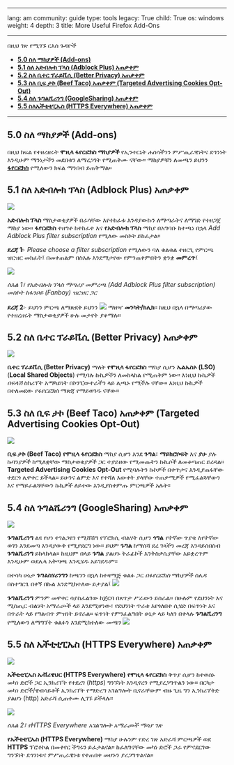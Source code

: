 

---

lang: am
community: guide
type: tools
legacy: True
child: True
os: windows
weight: 4
depth: 3
title: More Useful Firefox Add-Ons

---

በዚህ ገጽ የሚገኙ ርእሰ ጉዳዮች

- [**5.0 ስለ ማከያዎች (Add-ons)**](#5.0)
- [**5.1 ስለ አድብሎክ ፕላስ (Adblock Plus) አጠቃቀም**](#5.1)
- [**5.2 ስለ ቤተር ፕራይቬሲ (Better Privacy) አጠቃቀም**](#5.2)
- [**5.3 ስለ ቢፍ ታኮ (Beef Taco) አጠቃቀም (Targeted Advertising Cookies Opt-Out)**](#5.3)
- [**5.4 ስለ ጉግልሼሪንግ (GoogleSharing) አጠቃቀም**](#5.4) 
- [**5.5 ስለኤችቲቲፒኤስ (HTTPS Everywhere) አጠቃቀም**](#5.5) 

-------

<a name="5.0"></a>
## 5.0 ስለ ማከያዎች (Add-ons) ##

በዚህ ክፍል የተዘረዘሩት **ሞዚላ ፋየርፎክስ ማከያዎች** የኢንተርኔት ሐሰሳችንን ምሥጢራዊነትና ደኅንነት እንዲሁም ማንነታችን መደበቁን ለማረጋገት የሚጠቅሙ ናቸው። ማከያዎቹን ለመጫን ይህንን [**ፋየርፎክስ**](/am/firefox) የሚለውን ክፍል ማንበብ ይጠቅማል። 


<a name="5.1"></a>
## 5.1 ስለ አድብሎክ ፕላስ (Adblock Plus) አጠቃቀም ##

![](/sbox/screen/firefox-en/adblockpluslogo.png)

**አድብሎክ ፕላስ** ማስታወቂያዎች በራሳቸው እየተከፈቱ እንዳያውኩን ለማጣራትና ለማገድ የተዘጋጀ ማከያ ነው። **ፋየርፎክስ** ተዘግቶ ከተከፈተ እና **የአድብሎክ ፕላስ** ማከያ በአግባቡ ከተጫነ በኋላ *Add Adblock Plus filter subscription* የሚለው መስኮት ይከፈታል። 


**ደረጃ 1**፦ *Please choose a filter subscription* የሚለውን ባለ ቁልቁል ተዘርጊ የምርጫ ዝርዝር መክፈት፤ በመቀጠልም በስእሉ እንደሚታየው የምንጠቀምበትን ቋንቋ **መምረጥ**፤

![](/sbox/screen/firefox-en/42.png)

*ስእል 1፤ የአድብሎክ ፕላስ ማጣሪያ መምረጫ (Add Adblock Plus filter subscription) መስኮት ከፋንቦይ (Fanboy) ዝርዝር ጋር*


**ደረጃ 2**፦ ይህንን ምርጫ ለማጽደቅ ይህንን ![](/sbox/screen/firefox-en/43.png) ማዘዣ **መንካት/ክሊክ**። ከዚህ በኋላ በማጣሪያው የተዘረዘሩት ማስታወቂያዎች ሁሉ መታየት ያቆማሉ።



<a name="5.2"></a>

## 5.2 ስለ ቤተር ፕራይቬሲ (Better Privacy) አጠቃቀም ##


![](/sbox/screen/firefox-en/betterprivacylogo.jpg)


**ቤተር ፕራይቬሲ (Better Privacy)** ማለት **የሞዚላ ፋየርፎክስ** ማከያ ሲሆን **ኤልኤስኦ (LSO)** (**Local Shared Objects**) የሚባሉ ኩኪዎችን ለመከላከል የሚጠቅም ነው። እነዚህ ኩኪዎች *በፍላሽ* ስክሪፕት አማካይነት በኮንፒውተራችን ላይ ሊጫኑ የሚችሉ ናቸው። እነዚህ ኩኪዎች በተለመደው *የፋየርፎክስ* ማጽጃ የማይወገዱ ናቸው።


<a name="5.3"></a>

## 5.3 ስለ ቢፍ ታኮ (Beef Taco) አጠቃቀም (Targeted Advertising Cookies Opt-Out) ##


![](/sbox/screen/firefox-en/beeftacologo.png)

**ቢፍ ታኮ (Beef Taco)**  **የሞዚላ ፋየርፎክስ** ማከያ ሲሆን እንደ **ጉግል**፣ **ማይክሮሶፍት** እና **ያሁ** ያሉ ኩባንያዎች  ከሚለቋቸው ማስታወቂያዎች ጋር ተያይዘው የሚመጡትን ኩኪሶች ለመቆጣጠር ይረዳል። **Targeted Advertising Cookies Opt-Out** የሚባሉትን ኩኮዎች በቀጥታና እንዲያጠፋቸው ተደርጎ ሊዋቀር ይችላል። ይሁንና ልምድ እና የተሻለ  እውቀት ያላቸው ተጠቃሚዎች የሚፈልጓቸውን እና የማይፈልጓቸውን ኩኪዎች ለይተው እንዲያስቀምጡ ምርጫዎች አሉት።



<a name="5.4"></a>

## 5.4 ስለ ጉግልሼሪንግ (GoogleSharing) አጠቃቀም ##

![](/sbox/screen/firefox-en/googlesharinglogo.png)


**ጉግልሼሪንግ** ልዩ የሆነ ተገልጋዩን የሚሸሽግ የፕሮክሲ ብልሃት ሲሆን **ጎግል** *የትኛው* ጥያቄ *ከየትኛው* ወገን እንደመጣ እንዳያውቅ የሚያደርግ ነው። ይህም **ጉግል** ከማሰሻ ደረ ገጻችን መረጃ እንዳይሰበስብ **ጉግልሼሪንግ** ይከላከላል። ከዚህም በላይ **ጉግል** ያልሆኑ ትራፊኮች እንቅስቃሴያቸው አይቋረጥም እንዲሁም ወደሌላ አቅጣጫ እንዲሄዱ አይገደዱም።

በተሳካ ሁኔታ **ጉግልስሃሪንግን** ከጫንን በኋላ ከተዛማጅ ቁልፉ ጋር *በፋየርፎክስ* ማከያዎች ሰሌዳ በስተግርጌ በቀኝ በኩል እንደሚከተለው  ይታያል፤ ![](/sbox/screen/firefox-en/44.png)

**ጉግልሼሪንግ** ምንም መዋቀር ሳያስፈልገው ከጀርባ በጸጥታ ሥራውን ይሰራል። በሁሉም የደህንነት እና ሚስጢር ብልሃት አማራጮች ላይ እንደሚሆነው፣ የደህንነት ጥራቱ እየጎለበተ ሲሄድ በፍጥነት እና በጥራት ላይ የግልብጥ ምዝነት ይኖራል። ፍጥነት የምንፈልግበት ሁኔታ ላይ ካለን በቀላሉ **ጉግልሼሪንግ** የሚለውን ለማግኘት ቁልፉን እንደሚከተለው *መጫን*  ![](/sbox/screen/firefox-en/45.png)



<a name="5.5"></a>

## 5.5 ስለ ኤችቲቲፒኤስ (HTTPS Everywhere) አጠቃቀም ##

![](/sbox/screen/firefox-en/httpseverywherelogo.jpg)

**ኤችቲቲፒኤስ ኤቭሪዌህር (HTTPS Everywhere)** **የሞዚላ ፋየርፎክስ** ቅጥያ ሲሆን ከተወሰኑ መካነ ድሮች ጋር ኢንክሪፕት የተደረገ (*https*) ግንኙነት እንዲኖረን የሚያረጋግጥልን ነው። በርካታ መካነ ድሮች/ዌብሳይቶች ኢንክሪፕት የማድረግ አገልግሎት ቢኖራቸውም ብዙ ጊዜ ግን ኢንክሪፕትድ ያልሆነ (http) አድራሻ ሲጠቀሙ ሊገኙ ይችላሉ። 

![](/sbox/screen/firefox-en/88.png)

*ስእል 2፤ የHTTPS Everywhere አገልግሎት አማራጮች ማሳያ ገጽ*

**የኤችቲቲፒኤስ (HTTPS Everywhere)** ማከያ ሁሉንም የድረ ገጽ አድራሻ ምርጫዎች ወደ **HTTPS** ፕሮቶኮል በመቀየር ችግሩን ይፈታልናል። ከፈለግናቸው መካነ ድሮች ጋራ የምናደርገው ግንኙነት ደኅንነቱና ምሥጢራዊነቱ የተጠበቀ መሆኑን ያረጋግጥልናል።


